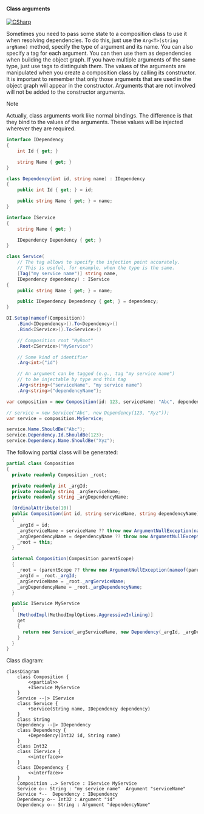 #### Class arguments

[![CSharp](https://img.shields.io/badge/C%23-code-blue.svg)](../tests/Pure.DI.UsageTests/Basics/ClassArgumentsScenario.cs)

Sometimes you need to pass some state to a composition class to use it when resolving dependencies. To do this, just use the `Arg<T>(string argName)` method, specify the type of argument and its name. You can also specify a tag for each argument. You can then use them as dependencies when building the object graph. If you have multiple arguments of the same type, just use tags to distinguish them. The values of the arguments are manipulated when you create a composition class by calling its constructor. It is important to remember that only those arguments that are used in the object graph will appear in the constructor. Arguments that are not involved will not be added to the constructor arguments.
> [!NOTE]
> Actually, class arguments work like normal bindings. The difference is that they bind to the values of the arguments. These values will be injected wherever they are required.



```c#
interface IDependency
{
    int Id { get; }

    string Name { get; }
}

class Dependency(int id, string name) : IDependency
{
    public int Id { get; } = id;

    public string Name { get; } = name;
}

interface IService
{
    string Name { get; }

    IDependency Dependency { get; }
}

class Service(
    // The tag allows to specify the injection point accurately.
    // This is useful, for example, when the type is the same.
    [Tag("my service name")] string name,
    IDependency dependency) : IService
{
    public string Name { get; } = name;

    public IDependency Dependency { get; } = dependency;
}

DI.Setup(nameof(Composition))
    .Bind<IDependency>().To<Dependency>()
    .Bind<IService>().To<Service>()

    // Composition root "MyRoot"
    .Root<IService>("MyService")

    // Some kind of identifier
    .Arg<int>("id")

    // An argument can be tagged (e.g., tag "my service name")
    // to be injectable by type and this tag
    .Arg<string>("serviceName", "my service name")
    .Arg<string>("dependencyName");

var composition = new Composition(id: 123, serviceName: "Abc", dependencyName: "Xyz");

// service = new Service("Abc", new Dependency(123, "Xyz"));
var service = composition.MyService;

service.Name.ShouldBe("Abc");
service.Dependency.Id.ShouldBe(123);
service.Dependency.Name.ShouldBe("Xyz");
```

The following partial class will be generated:

```c#
partial class Composition
{
  private readonly Composition _root;

  private readonly int _argId;
  private readonly string _argServiceName;
  private readonly string _argDependencyName;

  [OrdinalAttribute(10)]
  public Composition(int id, string serviceName, string dependencyName)
  {
    _argId = id;
    _argServiceName = serviceName ?? throw new ArgumentNullException(nameof(serviceName));
    _argDependencyName = dependencyName ?? throw new ArgumentNullException(nameof(dependencyName));
    _root = this;
  }

  internal Composition(Composition parentScope)
  {
    _root = (parentScope ?? throw new ArgumentNullException(nameof(parentScope)))._root;
    _argId = _root._argId;
    _argServiceName = _root._argServiceName;
    _argDependencyName = _root._argDependencyName;
  }

  public IService MyService
  {
    [MethodImpl(MethodImplOptions.AggressiveInlining)]
    get
    {
      return new Service(_argServiceName, new Dependency(_argId, _argDependencyName));
    }
  }
}
```

Class diagram:

```mermaid
classDiagram
	class Composition {
		<<partial>>
		+IService MyService
	}
	Service --|> IService
	class Service {
		+Service(String name, IDependency dependency)
	}
	class String
	Dependency --|> IDependency
	class Dependency {
		+Dependency(Int32 id, String name)
	}
	class Int32
	class IService {
		<<interface>>
	}
	class IDependency {
		<<interface>>
	}
	Composition ..> Service : IService MyService
	Service o-- String : "my service name"  Argument "serviceName"
	Service *--  Dependency : IDependency
	Dependency o-- Int32 : Argument "id"
	Dependency o-- String : Argument "dependencyName"
```

